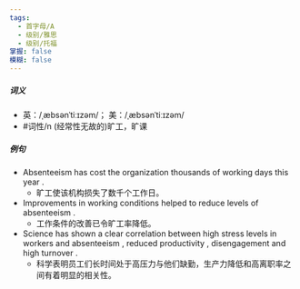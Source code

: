 ```yaml
---
tags:
  - 首字母/A
  - 级别/雅思
  - 级别/托福
掌握: false
模糊: false
---
```

##### 词义
- 英：/ˌæbsənˈtiːɪzəm/； 美：/ˌæbsənˈtiːɪzəm/
- #词性/n  (经常性无故的)旷工，旷课
##### 例句
- Absenteeism has cost the organization thousands of working days this year .
	- 旷工使该机构损失了数千个工作日。
- Improvements in working conditions helped to reduce levels of absenteeism .
	- 工作条件的改善已令旷工率降低。
- Science has shown a clear correlation between high stress levels in workers and absenteeism , reduced productivity , disengagement and high turnover .
	- 科学表明员工们长时间处于高压力与他们缺勤，生产力降低和高离职率之间有着明显的相关性。
